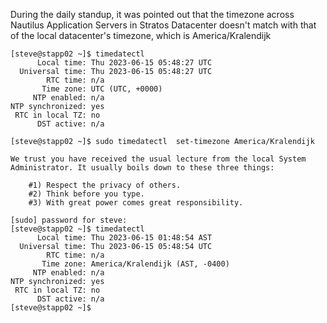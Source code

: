 During the daily standup, it was pointed out that the timezone across Nautilus Application Servers in Stratos Datacenter doesn't match with that of the local datacenter's timezone, which is America/Kralendijk

```
[steve@stapp02 ~]$ timedatectl 
      Local time: Thu 2023-06-15 05:48:27 UTC
  Universal time: Thu 2023-06-15 05:48:27 UTC
        RTC time: n/a
       Time zone: UTC (UTC, +0000)
     NTP enabled: n/a
NTP synchronized: yes
 RTC in local TZ: no
      DST active: n/a

[steve@stapp02 ~]$ sudo timedatectl  set-timezone America/Kralendijk

We trust you have received the usual lecture from the local System
Administrator. It usually boils down to these three things:

    #1) Respect the privacy of others.
    #2) Think before you type.
    #3) With great power comes great responsibility.

[sudo] password for steve: 
[steve@stapp02 ~]$ timedatectl 
      Local time: Thu 2023-06-15 01:48:54 AST
  Universal time: Thu 2023-06-15 05:48:54 UTC
        RTC time: n/a
       Time zone: America/Kralendijk (AST, -0400)
     NTP enabled: n/a
NTP synchronized: yes
 RTC in local TZ: no
      DST active: n/a
[steve@stapp02 ~]$ 

```
